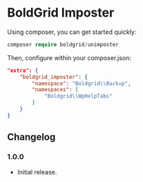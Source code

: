 # BoldGrid Imposter

Using composer, you can get started quickly:

```php
composer require boldgrid/unimposter
```

Then, configure within your composer.json:
```json
"extra": {
    "boldgrid_imposter": {
        "namespace": "Boldgrid\\Backup",
        "namespaces": [
            "Boldgrid\\WpHelpTabs"
        ]
    }
}
``` 

## Changelog ##

### 1.0.0 ###
* Initial release.